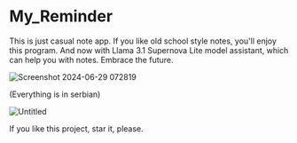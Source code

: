 # My_Reminder
This is just casual note app. If you like old school style notes, you'll enjoy this program. And now with Llama 3.1 Supernova Lite model assistant, which can help you with notes. Embrace the future.

![Screenshot 2024-06-29 072819](https://github.com/Anonymous6598/My_Reminder/assets/121385046/0f7d159c-0b90-4a73-a1d7-8a9e2ac9450c)

(Everything is in serbian)

![Untitled](https://github.com/Anonymous6598/My_Reminder/assets/121385046/943577a6-f6c7-407e-ac89-2113d345c9e3)

If you like this project, star it, please.
